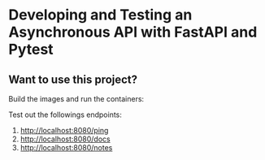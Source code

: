 # Developing and Testing an Asynchronous API with FastAPI and Pytest


## Want to use this project?

Build the images and run the containers:


Test out the followings endpoints:

1. [http://localhost:8080/ping](http://localhost:8080/ping)
1. [http://localhost:8080/docs](http://localhost:8080/docs)
1. [http://localhost:8080/notes](http://localhost:8080/notes)
